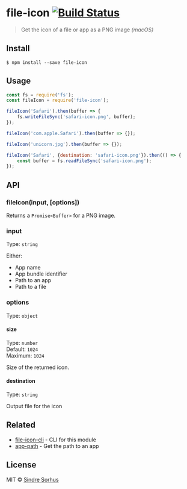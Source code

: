 # file-icon [![Build Status](https://travis-ci.org/sindresorhus/file-icon.svg?branch=master)](https://travis-ci.org/sindresorhus/file-icon)

> Get the icon of a file or app as a PNG image *(macOS)*


## Install

```
$ npm install --save file-icon
```


## Usage

```js
const fs = require('fs');
const fileIcon = require('file-icon');

fileIcon('Safari').then(buffer => {
	fs.writeFileSync('safari-icon.png', buffer);
});

fileIcon('com.apple.Safari').then(buffer => {});

fileIcon('unicorn.jpg').then(buffer => {});

fileIcon('Safari', {destination: 'safari-icon.png'}).then(() => {
	const buffer = fs.readFileSync('safari-icon.png');
});
```


## API

### fileIcon(input, [options])

Returns a `Promise<Buffer>` for a PNG image.

### input

Type: `string`

Either:
- App name
- App bundle identifier
- Path to an app
- Path to a file

### options

Type: `object`

#### size

Type: `number`<br>
Default: `1024`<br>
Maximum: `1024`

Size of the returned icon.

#### destination

Type: `string`

Output file for the icon


## Related

- [file-icon-cli](https://github.com/sindresorhus/file-icon-cli) - CLI for this module
- [app-path](https://github.com/sindresorhus/app-path) - Get the path to an app


## License

MIT © [Sindre Sorhus](https://sindresorhus.com)
